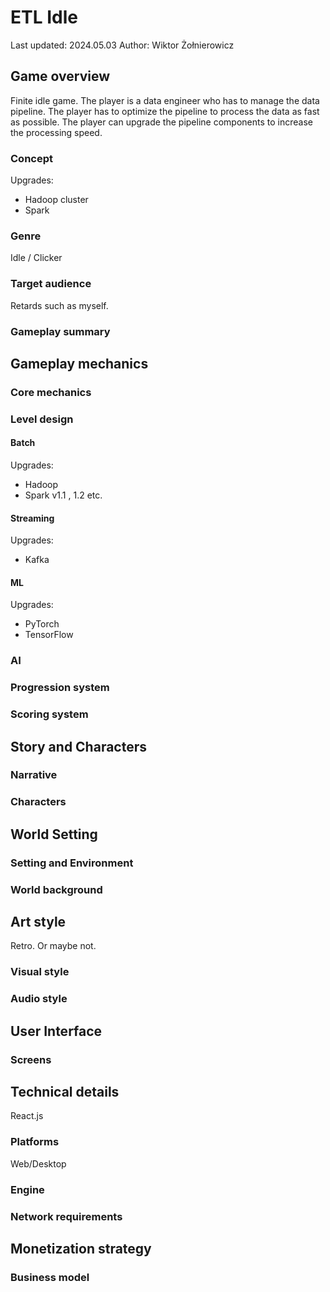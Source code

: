 # ETL Idle
Last updated: 2024.05.03
Author: Wiktor Żołnierowicz

## Game overview
Finite idle game. The player is a data engineer who has to manage the data pipeline. The player has to optimize the pipeline to process the data as fast as possible. The player can upgrade the pipeline components to increase the processing speed.

### Concept




Upgrades:
- Hadoop cluster
- Spark



### Genre
Idle / Clicker

### Target audience
Retards such as myself.

### Gameplay summary

## Gameplay mechanics

### Core mechanics

### Level design

#### Batch
Upgrades:
- Hadoop
- Spark v1.1 , 1.2 etc.

#### Streaming
Upgrades:
- Kafka

#### ML
Upgrades:
- PyTorch
- TensorFlow

### AI

### Progression system

### Scoring system

## Story and Characters

### Narrative

### Characters

## World Setting

### Setting and Environment

### World background

## Art style
Retro. Or maybe not.

### Visual style

### Audio style

## User Interface

### Screens

## Technical details
React.js

### Platforms
Web/Desktop

### Engine

### Network requirements

## Monetization strategy

### Business model

